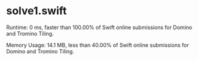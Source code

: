 # solve1.swift

Runtime: 0 ms, faster than 100.00% of Swift online submissions for Domino and Tromino Tiling.

Memory Usage: 14.1 MB, less than 40.00% of Swift online submissions for Domino and Tromino Tiling.
